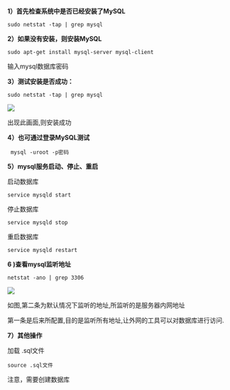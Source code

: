 **1）首先检查系统中是否已经安装了MySQL**

```shell
sudo netstat -tap | grep mysql
```



**2）如果没有安装，则安装MySQL**

```shell
sudo apt-get install mysql-server mysql-client 
```

输入mysql数据库密码



**3）测试安装是否成功：**

```shell
sudo netstat -tap | grep mysql 
```

![](https://user-gold-cdn.xitu.io/2019/6/23/16b83829bb0dc3df?w=641&h=34&f=png&s=3589)

出现此画面,则安装成功



**4）也可通过登录MySQL测试**

```mysql
 mysql -uroot -p密码
```



**5）mysql服务启动、停止、重启**

启动数据库

```shell
service mysqld start 
```

停止数据库

```shell 
service mysqld stop 
```

重启数据库

```shell
service mysqld restart 
```



**6 )查看mysql监听地址**

`netstat -ano | grep 3306 `

![](https://user-gold-cdn.xitu.io/2019/6/23/16b8382cbd1c03f6?w=722&h=43&f=png&s=5271)

如图,第二条为默认情况下监听的地址,所监听的是服务器内网地址

第一条是后来所配置,目的是监听所有地址,让外网的工具可以对数据库进行访问.



**7）其他操作**

加载 .sql文件

`source .sql文件 `

注意，需要创建数据库